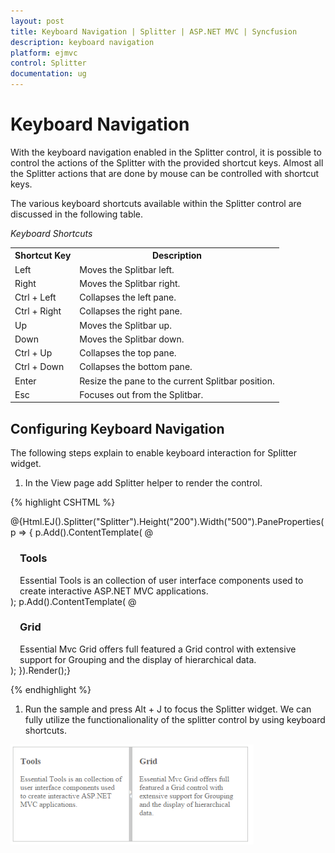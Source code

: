 ```yaml
---
layout: post
title: Keyboard Navigation | Splitter | ASP.NET MVC | Syncfusion
description: keyboard navigation
platform: ejmvc
control: Splitter
documentation: ug
---
```


# Keyboard Navigation

With the keyboard navigation enabled in the Splitter control, it is possible to control the actions of the Splitter with the provided shortcut keys. Almost all the Splitter actions that are done by mouse can be controlled with shortcut keys.

The various keyboard shortcuts available within the Splitter control are discussed in the following table.

_Keyboard Shortcuts_

<table>
<tr>
<th>
Shortcut Key</th><th>
Description</th></tr>
<tr>
<td>
Left</td><td>
Moves the Splitbar left. </td></tr>
<tr>
<td>
Right</td><td>
Moves the Splitbar right. </td></tr>
<tr>
<td>
Ctrl + Left</td><td>
Collapses the left pane.</td></tr>
<tr>
<td>
Ctrl + Right</td><td>
Collapses the right pane.</td></tr>
<tr>
<td>
Up</td><td>
Moves the Splitbar up.</td></tr>
<tr>
<td>
Down</td><td>
Moves the Splitbar down.</td></tr>
<tr>
<td>
Ctrl + Up</td><td>
Collapses the top pane.</td></tr>
<tr>
<td>
Ctrl + Down</td><td>
Collapses the bottom pane.</td></tr>
<tr>
<td>
Enter</td><td>
Resize the pane to the current Splitbar position.</td></tr>
<tr>
<td>
Esc</td><td>
Focuses out from the Splitbar.</td></tr>
</table>

## Configuring Keyboard Navigation

The following steps explain to enable keyboard interaction for Splitter widget.

1. In the View page add Splitter helper to render the control. 


{% highlight CSHTML %}

@{Html.EJ().Splitter("Splitter").Height("200").Width("500").PaneProperties(
    p =>    {        p.Add().ContentTemplate(
	@<div> 
	<div style="padding: 0px 15px;">
	<h3 class="h3">Tools </h3>
	Essential Tools is an collection of user interface components used to create interactive
	ASP.NET MVC applications.
	</div> 
	</div>);
	p.Add().ContentTemplate(
	@<div>
	<div style="padding: 0px 15px;">
	<h3 class="h3">Grid </h3>
	Essential Mvc Grid offers full featured a Grid control with extensive support for
	Grouping and the display of hierarchical data.
	</div>
	</div>);
    }).Render();}

<script type="text/javascript">
	//Control focus key
	$(document).on("keydown", function (e) {
	if (e.altKey && e.keyCode === 74) { // j- key code.
	$("#Splitter .e-splitbar")[0].focus();
	}
	});
</script>

{% endhighlight %}






1. Run the sample and press Alt + J to focus the Splitter widget. We can fully utilize the functionalionality of the splitter control by using keyboard shortcuts.



![](Keyboard-Navigation_images/Keyboard-Navigation_img1.png)



